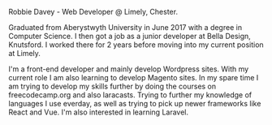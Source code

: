 Robbie Davey - Web Developer @ Limely, Chester.

Graduated from Aberystwyth University in June 2017 with a degree in Computer Science. I then got a job as a junior developer at Bella Design, Knutsford. I worked there for 2 years
before moving into my current position at Limely.

I'm a front-end developer and mainly develop Wordpress sites. With my current role I am also learning to develop Magento sites. In my spare time I am 
trying to develop my skills further by doing the courses on freecodecamp.org and also laracasts. Trying to further my knowledge of languages I use everday,
as well as trying to pick up newer frameworks like React and Vue. I'm also interested in learning Laravel.
